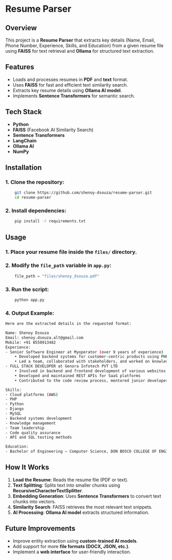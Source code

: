# Resume Parser

## Overview
This project is a **Resume Parser** that extracts key details (Name, Email, Phone Number, Experience, Skills, and Education) from a given resume file using **FAISS** for text retrieval and **Ollama** for structured text extraction.

## Features
- Loads and processes resumes in **PDF** and **text** format.
- Uses **FAISS** for fast and efficient text similarity search.
- Extracts key resume details using **Ollama AI model**.
- Implements **Sentence Transformers** for semantic search.

## Tech Stack
- **Python**
- **FAISS** (Facebook AI Similarity Search)
- **Sentence Transformers**
- **LangChain**
- **Ollama AI**
- **NumPy**

## Installation

### 1. Clone the repository:
```sh
    git clone https://github.com/shenoy-dsouza/resume-parser.git
    cd resume-parser
```

### 2. Install dependencies:
```sh
    pip install -r requirements.txt
```

## Usage

### 1. Place your resume file inside the `files/` directory.

### 2. Modify the `file_path` variable in `app.py`:
```python
    file_path = "files/shenoy_dsouza.pdf"
```

### 3. Run the script:
```sh
    python app.py
```

### 4. Output Example:
```sh
Here are the extracted details in the requested format:

Name: Shenoy Dsouza  
Email: shenoy.dsouza.alt@gmail.com  
Mobile: +91 8550913482  
Experience:
- Senior Software Engineer at Myoperator (over 9 years of experience)
    • Developed backend systems for customer-centric products using PHP, Python, Django, and MySQL
    • Led a team, collaborated with stakeholders, and worked on knowledge management
- FULL STACK DEVELOPER at Genora Infotech PVT LTD
    • Involved in backend and frontend development of various websites and admin portals using server-side technologies
    • Developed and maintained REST APIs for SaaS platforms
    • Contributed to the code review process, mentored junior developers, and was responsible for Web services for mobile applications

Skills:
- Cloud platforms (AWS)
- PHP
- Python
- Django
- MySQL
- Backend systems development
- Knowledge management
- Team leadership
- Code quality assurance
- API and SQL testing methods

Education:
- Bachelor of Engineering — Computer Science, DON BOSCO COLLEGE OF ENGINEERING, Goa (2015)
```

## How It Works
1. **Load the Resume**: Reads the resume file (PDF or text).
2. **Text Splitting**: Splits text into smaller chunks using **RecursiveCharacterTextSplitter**.
3. **Embedding Generation**: Uses **Sentence Transformers** to convert text chunks into vectors.
4. **Similarity Search**: FAISS retrieves the most relevant text snippets.
5. **AI Processing**: **Ollama AI model** extracts structured information.

## Future Improvements
- Improve entity extraction using **custom-trained AI models**.
- Add support for more **file formats (DOCX, JSON, etc.)**.
- Implement a **web interface** for user-friendly interaction.

